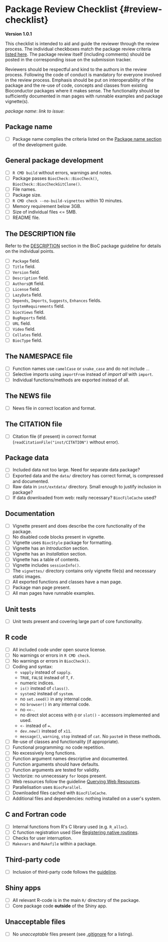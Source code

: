# Package Review Checklist {#review-checklist}

**Version 1.0.1**

This checklist is intended to aid and guide the reviewer through the review
process.
The individual checkboxes match the package review criteria [listed here](https://contributions.bioconductor.org/).
The package review itself (including comments) should be posted in the corresponding issue on the submission tracker.

Reviewers should be respectful and kind to the authors in the review process.
Following the code of conduct is mandatory for everyone involved in the review process.
Emphasis should be put on interoperability of the package and the re-use of code, concepts and classes from existing Bioconductor packages where it makes sense.
The functionality should be sufficiently documented in man pages with runnable examples and package vignette(s).

*package name*:
*link to issue*:

## Package name

- [ ] Package name complies the criteria listed on the [Package name section](https://contributions.bioconductor.org/package-name) of the development guide.

## General package development

- [ ] `R CMD build` without errors, warnings and notes.
- [ ] Package passes `BiocCheck::BiocCheck()`, `BiocCheck::BiocCheckGitClone()`.
- [ ] File names.
- [ ] Package size.
- [ ] `R CMD check --no-build-vignettes` within 10 minutes.
- [ ] Memory requirement below 3GB.
- [ ] Size of individual files <= 5MB.
- [ ] README file.

## The DESCRIPTION file

Refer to the [DESCRIPTION](https://contributions.bioconductor.org/description.html) section in the BioC package guideline for details on the individual points.

- [ ] `Package` field.
- [ ] `Title` field.
- [ ] `Version` field.
- [ ] `Description` field.
- [ ] `Authors@R` field.
- [ ] `License` field.
- [ ] `LazyData` field.
- [ ] `Depends`, `Imports`, `Suggests`, `Enhances` fields.
- [ ] `SystemRequirements` field.
- [ ] `biocViews` field.
- [ ] `BugReports` field.
- [ ] `URL` field.
- [ ] `Video` field.
- [ ] `Collates` field.
- [ ] `BiocType` field.

## The NAMESPACE file

- [ ] Function names use `camelCase` or `snake_case` and do not include `.`.
- [ ] Selective imports using `importFrom` instead of *import all* with `import`.
- [ ] Individual functions/methods are exported instead of all.

## The NEWS file

- [ ] News file in correct location and format.

## The CITATION file

- [ ] Citation file (if present) in correct format
      (`readCitationFile("inst/CITATION")` without error).
	  
## Package data

- [ ] Included data not too large. Need for separate data package?
- [ ] Exported data and the `data/` directory has correct format, is compressed and documented.
- [ ] Raw data in `inst/extdata/` directory. Small enough to justify inclusion in package?
- [ ] If data downloaded from web: really necessary? `BiocFileCache` used?

## Documentation

- [ ] Vignette present and does describe the core functionality of the package.
- [ ] No disabled code blocks present in vignette.
- [ ] Vignette uses `BiocStyle` package for formatting.
- [ ] Vignette has an *Introduction* section.
- [ ] Vignette has an *Installation* section.
- [ ] Vignette has a table of contents.
- [ ] Vignette includes `sessionInfo()`.
- [ ] The `vignettes/` directory contains only vignette file(s) and necessary static images.
- [ ] All exported functions and classes have a man page.
- [ ] Package man page present.
- [ ] All man pages have runnable examples.

## Unit tests

- [ ] Unit tests present and covering large part of core functionality.

## R code

- [ ] All included code under open source license.
- [ ] No warnings or errors in `R CMD check`.
- [ ] No warnings or errors in `BiocCheck()`.
- [ ] Coding and syntax:
  - `vapply` instead of `sapply`.
  - `TRUE`, `FALSE` instead of `T`, `F`.
  - numeric indices.
  - `is()` instead of `class()`.
  - `system2` instead of `system`.
  - no `set.seed()` in any internal code.
  - no `browser()` in any internal code.
  - no `<<-`.
  - no direct slot access with `@` or `slot()` - accessors implemented and used.
  - `<-` instead of `=`.
  - `dev.new()` instead of `x11`.
  - `message()`, `warning`, `stop` instead of `cat`. No `paste0` in these
    methods.
- [ ] Re-use of classes and functionality (if appropriate).
- [ ] Functional programming: no code repetition.
- [ ] No excessively long functions.
- [ ] Function argument names descriptive and documented.
- [ ] Function arguments should have defaults.
- [ ] Function arguments are tested for validity.
- [ ] Vectorize: no unnecessary `for` loops present.
- [ ] Web resources follow the guideline [Querying Web Resources](http://bioconductor.org/developers/how-to/web-query/).
- [ ] Parallelisation uses `BiocParallel`.
- [ ] Downloaded files cached with `BiocFileCache`.
- [ ] Additional files and dependencies: nothing installed on a user's system.

## C and Fortran code

- [ ] Internal functions from R's C library used (e.g. `R_alloc`).
- [ ] C function registration used (See [Registering native routines](http://cran.fhcrc.org/doc/manuals/R-exts.html#Registering-native-routines).
- [ ] Checks for user interruption.
- [ ] `Makevars` and `Makefile` within a package.

## Third-party code

- [ ] Inclusion of third-party code follows the [guideline](https://contributions.bioconductor.org/third-party-code.html).

## Shiny apps

- [ ] All relevant R-code is in the main `R/` directory of the package.
- [ ] Core package code **outside** of the Shiny app.

## Unacceptable files

- [ ] No *unacceptable* files present (see [.gitignore](https://contributions.bioconductor.org/gitignore.html) for a listing).
